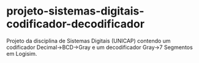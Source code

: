 # projeto-sistemas-digitais-codificador-decodificador
Projeto da disciplina de Sistemas Digitais (UNICAP) contendo um codificador Decimal->BCD->Gray e um decodificador Gray->7 Segmentos em Logisim.
